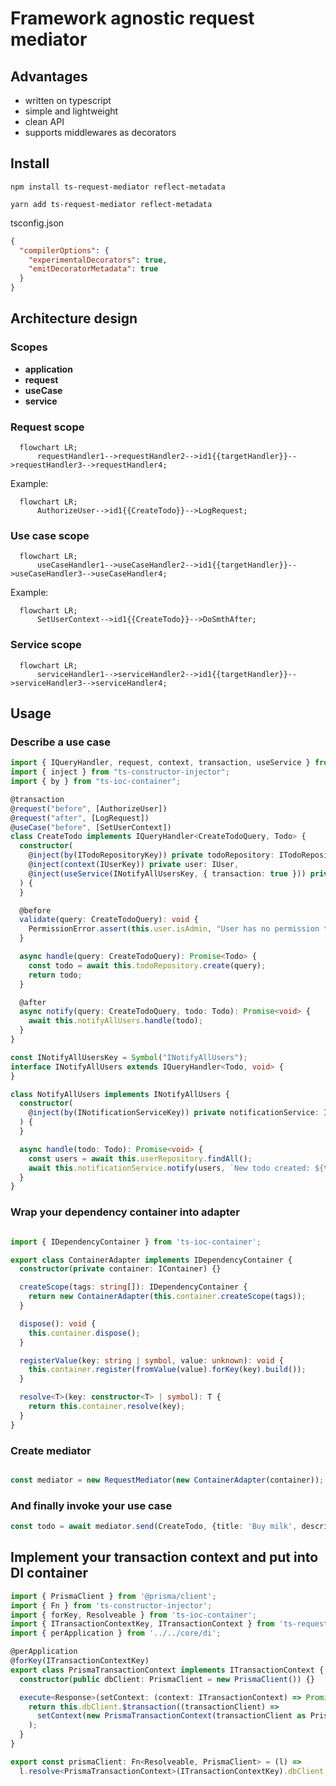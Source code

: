 # Framework agnostic request mediator

## Advantages

- written on typescript
- simple and lightweight
- clean API
- supports middlewares as decorators

## Install

```shell script
npm install ts-request-mediator reflect-metadata
```
```shell script
yarn add ts-request-mediator reflect-metadata
```

tsconfig.json

```json
{
  "compilerOptions": {
    "experimentalDecorators": true,
    "emitDecoratorMetadata": true
  }
}
```

## Architecture design
### Scopes
- **application**
- **request**
- **useCase**
- **service**

### Request scope
```mermaid
  flowchart LR;
      requestHandler1-->requestHandler2-->id1{{targetHandler}}-->requestHandler3-->requestHandler4;
```
Example:
```mermaid
  flowchart LR;
      AuthorizeUser-->id1{{CreateTodo}}-->LogRequest;
```

### Use case scope
```mermaid
  flowchart LR;
      useCaseHandler1-->useCaseHandler2-->id1{{targetHandler}}-->useCaseHandler3-->useCaseHandler4;
```
Example:
```mermaid
  flowchart LR;
      SetUserContext-->id1{{CreateTodo}}-->DoSmthAfter;
```

### Service scope
```mermaid
  flowchart LR;
      serviceHandler1-->serviceHandler2-->id1{{targetHandler}}-->serviceHandler3-->serviceHandler4;
```

## Usage

### Describe a use case

```typescript
import { IQueryHandler, request, context, transaction, useService } from "ts-request-mediator";
import { inject } from "ts-constructor-injector";
import { by } from "ts-ioc-container";

@transaction
@request("before", [AuthorizeUser])
@request("after", [LogRequest])
@useCase("before", [SetUserContext])
class CreateTodo implements IQueryHandler<CreateTodoQuery, Todo> {
  constructor(
    @inject(by(ITodoRepositoryKey)) private todoRepository: ITodoRepository,
    @inject(context(IUserKey)) private user: IUser,
    @inject(useService(INotifyAllUsersKey, { transaction: true })) private notifyAllUsers: INotifyAllUsers
  ) {
  }

  @before
  validate(query: CreateTodoQuery): void {
    PermissionError.assert(this.user.isAdmin, "User has no permission to create a todo");
  }

  async handle(query: CreateTodoQuery): Promise<Todo> {
    const todo = await this.todoRepository.create(query);
    return todo;
  }

  @after
  async notify(query: CreateTodoQuery, todo: Todo): Promise<void> {
    await this.notifyAllUsers.handle(todo);
  }
}

const INotifyAllUsersKey = Symbol("INotifyAllUsers");
interface INotifyAllUsers extends IQueryHandler<Todo, void> {
}

class NotifyAllUsers implements INotifyAllUsers {
  constructor(
    @inject(by(INotificationServiceKey)) private notificationService: INotificationService
  ) {
  }

  async handle(todo: Todo): Promise<void> {
    const users = await this.userRepository.findAll();
    await this.notificationService.notify(users, `New todo created: ${todo.title}`);
  }
}

```

### Wrap your dependency container into adapter

```typescript

import { IDependencyContainer } from 'ts-ioc-container';

export class ContainerAdapter implements IDependencyContainer {
  constructor(private container: IContainer) {}

  createScope(tags: string[]): IDependencyContainer {
    return new ContainerAdapter(this.container.createScope(tags));
  }

  dispose(): void {
    this.container.dispose();
  }

  registerValue(key: string | symbol, value: unknown): void {
    this.container.register(fromValue(value).forKey(key).build());
  }

  resolve<T>(key: constructor<T> | symbol): T {
    return this.container.resolve(key);
  }
}

```

### Create mediator

```typescript

const mediator = new RequestMediator(new ContainerAdapter(container));

```

### And finally invoke your use case

```typescript
const todo = await mediator.send(CreateTodo, {title: 'Buy milk', description: '2% fat'});
```

## Implement your transaction context and put into DI container

```typescript
import { PrismaClient } from '@prisma/client';
import { Fn } from 'ts-constructor-injector';
import { forKey, Resolveable } from 'ts-ioc-container';
import { ITransactionContextKey, ITransactionContext } from 'ts-request-mediator';
import { perApplication } from '../../core/di';

@perApplication
@forKey(ITransactionContextKey)
export class PrismaTransactionContext implements ITransactionContext {
  constructor(public dbClient: PrismaClient = new PrismaClient()) {}

  execute<Response>(setContext: (context: ITransactionContext) => Promise<Response>): Promise<Response> {
    return this.dbClient.$transaction((transactionClient) =>
      setContext(new PrismaTransactionContext(transactionClient as PrismaClient)),
    );
  }
}

export const prismaClient: Fn<Resolveable, PrismaClient> = (l) =>
  l.resolve<PrismaTransactionContext>(ITransactionContextKey).dbClient;

```
